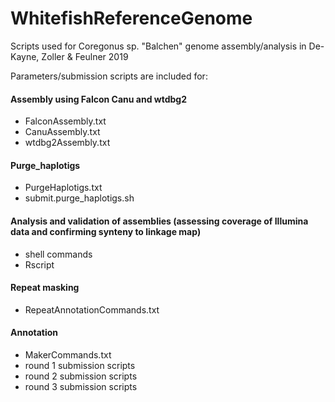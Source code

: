 # WhitefishReferenceGenome
Scripts used for Coregonus sp. "Balchen" genome assembly/analysis in De-Kayne, Zoller &amp; Feulner 2019

Parameters/submission scripts are included for:

#### Assembly using Falcon Canu and wtdbg2 
- FalconAssembly.txt
- CanuAssembly.txt
- wtdbg2Assembly.txt

#### Purge_haplotigs
- PurgeHaplotigs.txt
- submit.purge_haplotigs.sh

#### Analysis and validation of assemblies (assessing coverage of Illumina data and confirming synteny to linkage map)
- shell commands
- Rscript

#### Repeat masking
- RepeatAnnotationCommands.txt

#### Annotation
- MakerCommands.txt
- round 1 submission scripts
- round 2 submission scripts
- round 3 submission scripts








